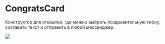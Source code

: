 # CongratsCard

Конструктор для открытки, где можно выбрать поздравительную гифку, составить текст и отправить в любой мессенджер.

<img src="https://wmpics.pics/di-5O8L.gif" />
